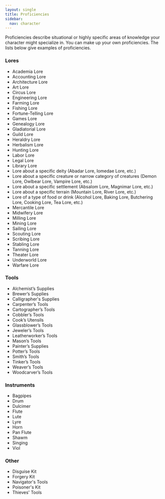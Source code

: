```yaml
---
layout: single
title: Proficiencies
sidebar:
  nav: character
---
```


Proficiencies describe situational or highly specific areas of knowledge your character might specialize in. You can make up your own proficiencies. The lists below give examples of proficiencies.

### Lores

* Academia Lore
* Accounting Lore
* Architecture Lore
* Art Lore
* Circus Lore
* Engineering Lore
* Farming Lore
* Fishing Lore
* Fortune-Telling Lore
* Games Lore
* Genealogy Lore
* Gladiatorial Lore
* Guild Lore
* Heraldry Lore
* Herbalism Lore
* Hunting Lore
* Labor Lore
* Legal Lore
* Library Lore
* Lore about a specific deity (Abadar Lore, Iomedae Lore, etc.)
* Lore about a specific creature or narrow category of creatures (Demon Lore, Owlbear Lore, Vampire Lore, etc.)
* Lore about a specific settlement (Absalom Lore, Magnimar Lore, etc.)
* Lore about a specific terrain (Mountain Lore, River Lore, etc.)
* Lore of a type of food or drink (Alcohol Lore, Baking Lore, Butchering Lore, Cooking Lore, Tea Lore, etc.)
* Mercantile Lore
* Midwifery Lore
* Milling Lore
* Mining Lore
* Sailing Lore
* Scouting Lore
* Scribing Lore
* Stabling Lore
* Tanning Lore
* Theater Lore
* Underworld Lore
* Warfare Lore

### Tools

* Alchemist’s Supplies
* Brewer’s Supplies
* Calligrapher's Supplies
* Carpenter’s Tools
* Cartographer’s Tools
* Cobbler’s Tools
* Cook’s Utensils
* Glassblower’s Tools
* Jeweler’s Tools
* Leatherworker’s Tools
* Mason’s Tools
* Painter’s Supplies
* Potter’s Tools
* Smith’s Tools
* Tinker’s Tools
* Weaver’s Tools
* Woodcarver’s Tools

### Instruments

* Bagpipes
* Drum
* Dulcimer
* Flute
* Lute
* Lyre
* Horn
* Pan Flute
* Shawm
* Singing
* Viol

### Other

* Disguise Kit
* Forgery Kit
* Navigator's Tools
* Poisoner's Kit
* Thieves' Tools
